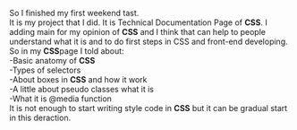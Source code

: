 So I finished my first weekend tast.  
It is my project that I did. It is Technical Documentation Page of **CSS**. I adding main for my opinion of **CSS** and I think that can help to people understand what it is and to do first steps in CSS and front-end developing.  
So in my **CSS**page I told about:  
-Basic anatomy of **CSS**  
-Types of selectors  
-About boxes in **CSS** and how it work  
-A little about pseudo classes what it is  
-What it is @media function  
It is not enough to start writing style code in **CSS** but it can be gradual start in this deraction.  

